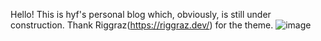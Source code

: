 Hello! This is hyf's personal blog which, obviously, is still under construction.
Thank Riggraz(https://riggraz.dev/) for the theme.
![image](../assets/images/icons/icon.png)


